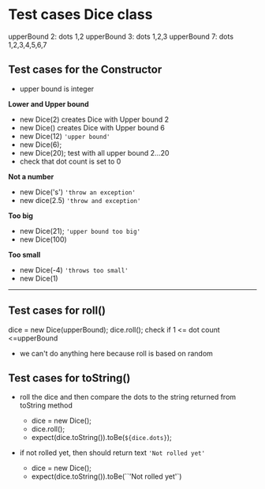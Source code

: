 # Test cases Dice class

upperBound 2: dots 1,2
upperBound 3: dots 1,2,3
upperBound 7: dots 1,2,3,4,5,6,7

## Test cases for the Constructor
-   upper bound is integer
    
**Lower and Upper bound**
-   new Dice(2) creates Dice with Upper bound 2
-   new Dice() creates Dice with Upper bound 6
-   new Dice(12) `'upper bound'`
-   new Dice(6); 
-   new Dice(20);
test with all upper bound 2...20
-   check that dot count is set to 0
  
**Not a number**
-   new Dice('s') `'throw an exception'`
-   new dice(2.5) `'throw and exception'`

**Too big**
-   new Dice(21); `'upper bound too big'`
-   new Dice(100)

**Too small**
-   new Dice(-4) `'throws too small'`
-   new Dice(1)


---
     
## Test cases for roll()

dice = new Dice(upperBound);
dice.roll();
check if 1 <= dot count <=upperBound

-   we can't do anything here because roll is based on random 

## Test cases for toString()
-   roll the dice and then compare the dots  to the string returned from toString method
    -   dice = new Dice();
    -   dice.roll();
    -   expect(dice.toString()).toBe(`${dice.dots}`);

-   if not rolled yet, then should return text `'Not rolled yet'`
    -   dice = new Dice();
    -   expect(dice.toString()).toBe(``'Not rolled yet'`)